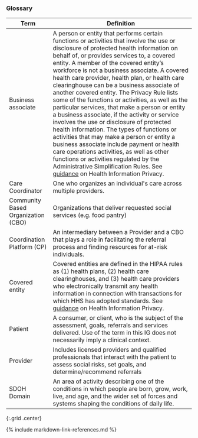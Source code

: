 ###  Glossary


| Term    |  Definition |
| -------- | ---------- |
|  Business associate     | A person or entity that performs certain functions or activities that involve the use or disclosure of protected health information on behalf of, or provides services to, a covered entity.  A member of the covered entity’s workforce is not a business associate.  A covered health care provider, health plan, or health care clearinghouse can be a business associate of another covered entity.  The Privacy Rule lists some of the functions or activities, as well as the particular services, that make a person or entity a business associate, if the activity or service involves the use or disclosure of protected health information. The types of functions or activities that may make a person or entity a business associate include payment or health care operations activities, as well as other functions or activities regulated by the Administrative Simplification Rules.  See [guidance](https://www.hhs.gov/hipaa/for-professionals/privacy/guidance/business-associates/index.html) on Health Information Privacy. |
|  Care Coordinator                     | One who organizes an individual's care across multiple providers.  |
|  Community Based Organization (CBO)   | Organizations that deliver requested social services (e.g. food pantry)  |
|  Coordination Platform (CP)           | An intermediary between a Provider and a CBO that plays a role in facilitating the referral process and finding resources for at-risk individuals.  |
|  Covered entity                       | Covered entities are defined in the HIPAA rules as (1) health plans, (2) health care clearinghouses, and (3) health care providers who electronically transmit any health information in connection with transactions for which HHS has adopted standards.   See [guidance](https://www.hhs.gov/hipaa/for-professionals/covered-entities/index.html) on Health Information Privacy.|
|  Patient                              | A consumer, or client, who is the subject of the assessment, goals, referrals and services delivered. Use of the term in this IG does not necessarily imply a clinical context.   |
|  Provider                             | Includes licensed providers and qualified professionals that interact with the patient to assess social risks, set goals, and determine/recommend referrals  |
|  SDOH Domain                          | An area of activity describing one of the conditions in which people are born, grow, work, live, and age, and the wider set of forces and systems shaping the conditions of daily life.   |
{:.grid .center}


{% include markdown-link-references.md %}